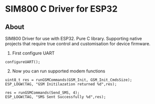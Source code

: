 # SIM800 C Driver for ESP32
## About

SIM800 Driver for use with ESP32. Pure C library. Supporting native projects that require true control and customisation for device firmware.


1) First configure UART
```
configureUART();
```

2) Now you can run supported modem functions
```
uint8_t res = runGSMCommands(GSM_Init, GSM_Init_CmdsSize);
ESP_LOGW(TAG, "GSM Initilazation returned %d",res);

res = runGSMCommands(Send_SMS, 4);
ESP_LOGW(TAG, "SMS Sent Successfully %d",res);
```
